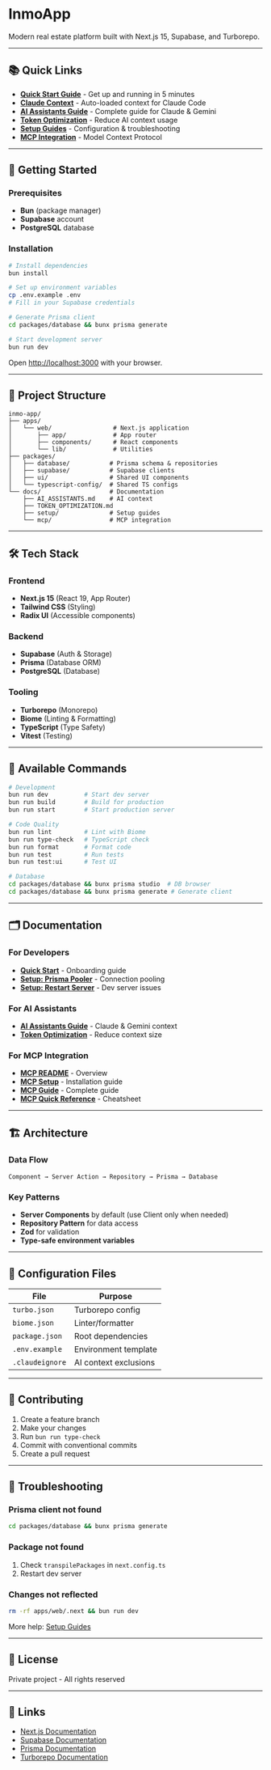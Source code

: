 # InmoApp

Modern real estate platform built with Next.js 15, Supabase, and Turborepo.

---

## 📚 Quick Links

- **[Quick Start Guide](./QUICK_START.md)** - Get up and running in 5 minutes
- **[Claude Context](./CLAUDE.md)** - Auto-loaded context for Claude Code
- **[AI Assistants Guide](./docs/AI_ASSISTANTS.md)** - Complete guide for Claude & Gemini
- **[Token Optimization](./docs/TOKEN_OPTIMIZATION.md)** - Reduce AI context usage
- **[Setup Guides](./docs/setup/)** - Configuration & troubleshooting
- **[MCP Integration](./docs/mcp/)** - Model Context Protocol

---

## 🚀 Getting Started

### Prerequisites

- **Bun** (package manager)
- **Supabase** account
- **PostgreSQL** database

### Installation

```bash
# Install dependencies
bun install

# Set up environment variables
cp .env.example .env
# Fill in your Supabase credentials

# Generate Prisma client
cd packages/database && bunx prisma generate

# Start development server
bun run dev
```

Open [http://localhost:3000](http://localhost:3000) with your browser.

---

## 📁 Project Structure

```
inmo-app/
├── apps/
│   └── web/                 # Next.js application
│       ├── app/             # App router
│       ├── components/      # React components
│       └── lib/             # Utilities
├── packages/
│   ├── database/           # Prisma schema & repositories
│   ├── supabase/           # Supabase clients
│   ├── ui/                 # Shared UI components
│   └── typescript-config/  # Shared TS configs
└── docs/                   # Documentation
    ├── AI_ASSISTANTS.md    # AI context
    ├── TOKEN_OPTIMIZATION.md
    ├── setup/              # Setup guides
    └── mcp/                # MCP integration
```

---

## 🛠️ Tech Stack

### Frontend
- **Next.js 15** (React 19, App Router)
- **Tailwind CSS** (Styling)
- **Radix UI** (Accessible components)

### Backend
- **Supabase** (Auth & Storage)
- **Prisma** (Database ORM)
- **PostgreSQL** (Database)

### Tooling
- **Turborepo** (Monorepo)
- **Biome** (Linting & Formatting)
- **TypeScript** (Type Safety)
- **Vitest** (Testing)

---

## 📝 Available Commands

```bash
# Development
bun run dev          # Start dev server
bun run build        # Build for production
bun run start        # Start production server

# Code Quality
bun run lint         # Lint with Biome
bun run type-check   # TypeScript check
bun run format       # Format code
bun run test         # Run tests
bun run test:ui      # Test UI

# Database
cd packages/database && bunx prisma studio  # DB browser
cd packages/database && bunx prisma generate # Generate client
```

---

## 🗂️ Documentation

### For Developers
- **[Quick Start](./QUICK_START.md)** - Onboarding guide
- **[Setup: Prisma Pooler](./docs/setup/PRISMA_POOLER.md)** - Connection pooling
- **[Setup: Restart Server](./docs/setup/RESTART_SERVER.md)** - Dev server issues

### For AI Assistants
- **[AI Assistants Guide](./docs/AI_ASSISTANTS.md)** - Claude & Gemini context
- **[Token Optimization](./docs/TOKEN_OPTIMIZATION.md)** - Reduce context size

### For MCP Integration
- **[MCP README](./docs/mcp/README.md)** - Overview
- **[MCP Setup](./docs/mcp/SETUP.md)** - Installation guide
- **[MCP Guide](./docs/mcp/GUIDE.md)** - Complete guide
- **[MCP Quick Reference](./docs/mcp/QUICK_REFERENCE.md)** - Cheatsheet

---

## 🏗️ Architecture

### Data Flow
```
Component → Server Action → Repository → Prisma → Database
```

### Key Patterns
- **Server Components** by default (use Client only when needed)
- **Repository Pattern** for data access
- **Zod** for validation
- **Type-safe environment variables**

---

## 🔧 Configuration Files

| File | Purpose |
|------|---------|
| `turbo.json` | Turborepo config |
| `biome.json` | Linter/formatter |
| `package.json` | Root dependencies |
| `.env.example` | Environment template |
| `.claudeignore` | AI context exclusions |

---

## 🤝 Contributing

1. Create a feature branch
2. Make your changes
3. Run `bun run type-check`
4. Commit with conventional commits
5. Create a pull request

---

## 🐛 Troubleshooting

### Prisma client not found
```bash
cd packages/database && bunx prisma generate
```

### Package not found
1. Check `transpilePackages` in `next.config.ts`
2. Restart dev server

### Changes not reflected
```bash
rm -rf apps/web/.next && bun run dev
```

More help: [Setup Guides](./docs/setup/)

---

## 📄 License

Private project - All rights reserved

---

## 🔗 Links

- [Next.js Documentation](https://nextjs.org/docs)
- [Supabase Documentation](https://supabase.com/docs)
- [Prisma Documentation](https://www.prisma.io/docs)
- [Turborepo Documentation](https://turbo.build/repo/docs)